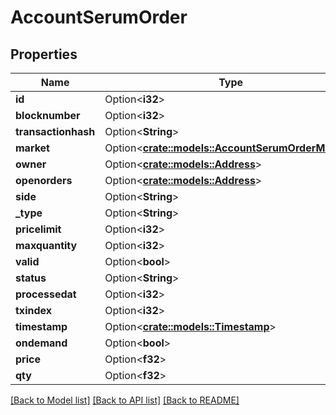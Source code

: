 # AccountSerumOrder

## Properties

Name | Type | Description | Notes
------------ | ------------- | ------------- | -------------
**id** | Option<**i32**> |  | [optional]
**blocknumber** | Option<**i32**> |  | [optional]
**transactionhash** | Option<**String**> |  | [optional]
**market** | Option<[**crate::models::AccountSerumOrderMarket**](AccountSerumOrder_market.md)> |  | [optional]
**owner** | Option<[**crate::models::Address**](Address.md)> |  | [optional]
**openorders** | Option<[**crate::models::Address**](Address.md)> |  | [optional]
**side** | Option<**String**> |  | [optional]
**_type** | Option<**String**> |  | [optional]
**pricelimit** | Option<**i32**> |  | [optional]
**maxquantity** | Option<**i32**> |  | [optional]
**valid** | Option<**bool**> |  | [optional]
**status** | Option<**String**> |  | [optional]
**processedat** | Option<**i32**> |  | [optional]
**txindex** | Option<**i32**> |  | [optional]
**timestamp** | Option<[**crate::models::Timestamp**](Timestamp.md)> |  | [optional]
**ondemand** | Option<**bool**> |  | [optional]
**price** | Option<**f32**> |  | [optional]
**qty** | Option<**f32**> |  | [optional]

[[Back to Model list]](../solanabeach_api.wiki/Home.md#documentation-for-models) [[Back to API list]](../solanabeach_api.wiki/Home.md#documentation-for-api-endpoints) [[Back to README]](../solanabeach_api.wiki/Home.md)


